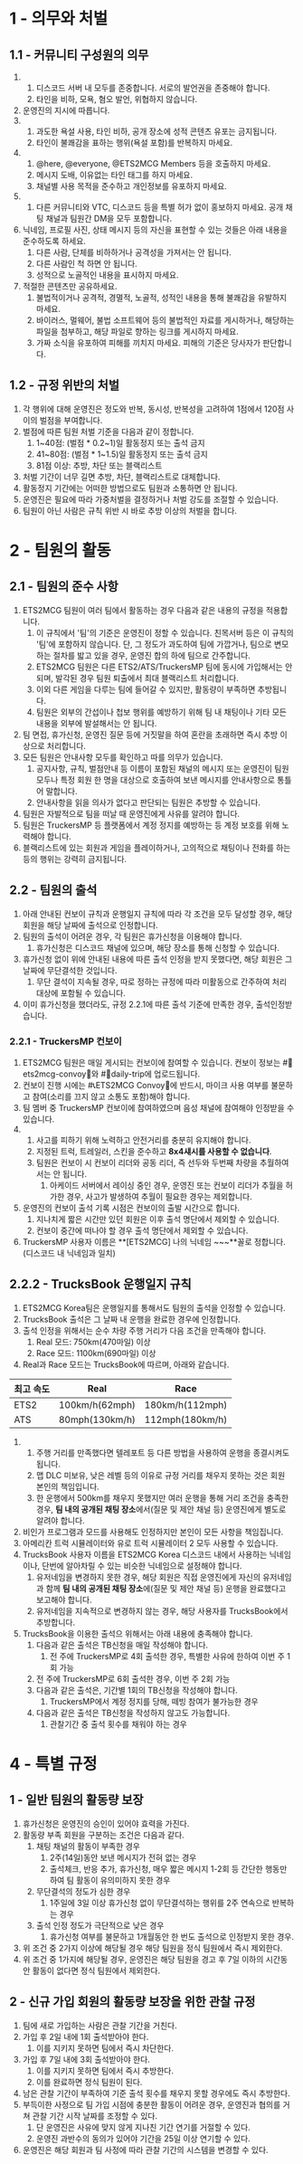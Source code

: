 # 1 - 의무와 처벌

## 1.1 - 커뮤니티 구성원의 의무
1.
    1. 디스코드 서버 내 모두를 존중합니다. 서로의 발언권을 존중해야 합니다.
    1. 타인을 비하, 모욕, 혐오 발언, 위협하지 않습니다.
1. 운영진의 지시에 따릅니다.
1.
    1. 과도한 욕설 사용, 타인 비하, 공개 장소에 성적 콘텐츠 유포는 금지됩니다.
    1. 타인이 불쾌감을 표하는 행위(욕설 포함)를 반복하지 마세요.
1.
    1. @here, @everyone, @ETS2MCG Members 등을 호출하지 마세요.
    1. 메시지 도배, 이유없는 타인 태그를 하지 마세요.
    1. 채널별 사용 목적을 준수하고 개인정보를 유포하지 마세요.
1. 
    1. 다른 커뮤니티와 VTC, 디스코드 등을 특별 허가 없이 홍보하지 마세요. 공개 채팅 채널과 팀원간 DM을 모두 포함합니다.
1. 닉네임, 프로필 사진, 상태 메시지 등의 자신을 표현할 수 있는 것들은 아래 내용을 준수하도록 하세요.
    1. 다른 사람, 단체를 비하하거나 공격성을 가져서는 안 됩니다.
    1. 다른 사람인 척 하면 안 됩니다.
    1. 성적으로 노골적인 내용을 표시하지 마세요.
1. 적절한 콘텐츠만 공유하세요.
    1. 불법적이거나 공격적, 경멸적, 노골적, 성적인 내용을 통해 불쾌감을 유발하지 마세요.
    1. 바이러스, 멀웨어, 불법 소프트웨어 등의 불법적인 자료를 게시하거나, 해당하는 파일을 첨부하고, 해당 파일로 향하는 링크를 게시하지 마세요.
    1. 가짜 소식을 유포하여 피해를 끼치지 마세요. 피해의 기준은 당사자가 판단합니다.

## 1.2 - 규정 위반의 처벌
1. 각 행위에 대해 운영진은 정도와 반복, 동시성, 반복성을 고려하여 1점에서 120점 사이의 벌점을 부여합니다.
1. 벌점에 따른 팀원 처벌 기준을 다음과 같이 정합니다.
    1. 1~40점: (벌점 * 0.2\~1)일 활동정지 또는 출석 금지
    1. 41~80점: (벌점 * 1\~1.5)일 활동정지 또는 출석 금지
    1. 81점 이상: 추방, 차단 또는 블랙리스트
1. 처벌 기간이 너무 길면 추방, 차단, 블랙리스트로 대체합니다.
1. 활동정지 기간에는 어떠한 방법으로도 팀원과 소통하면 안 됩니다.
1. 운영진은 필요에 따라 가중처벌을 결정하거나 처벌 강도를 조절할 수 있습니다.
1. 팀원이 아닌 사람은 규칙 위반 시 바로 추방 이상의 처벌을 합니다.

# 2 - 팀원의 활동

## 2.1 - 팀원의 준수 사항
1. ETS2MCG 팀원이 여러 팀에서 활동하는 경우 다음과 같은 내용의 규정을 적용합니다.
    1. 이 규칙에서 '팀'의 기준은 운영진이 정할 수 있습니다. 친목서버 등은 이 규칙의 '팀'에 포함하지 않습니다. 단, 그 정도가 과도하여 팀에 가깝거나, 팀으로 변모하는 절차를 밟고 있을 경우, 운영진 합의 하에 팀으로 간주합니다.
    1. ETS2MCG 팀원은 다른 ETS2/ATS/TruckersMP 팀에 동시에 가입해서는 안 되며, 발각된 경우 팀원 퇴출에서 최대 블랙리스트 처리합니다.
    1. 이외 다른 게임을 다루는 팀에 들어갈 수 있지만, 활동량이 부족하면 추방됩니다.
    1. 팀원은 외부의 간섭이나 첩보 행위를 예방하기 위해 팀 내 채팅이나 기타 모든 내용을 외부에 발설해서는 안 됩니다.
1. 팀 면접, 휴가신청, 운영진 질문 등에 거짓말을 하여 혼란을 초래하면 즉시 추방 이상으로 처리합니다.
1. 모든 팀원은 안내사항 모두를 확인하고 따를 의무가 있습니다.
    1. 공지사항, 규칙, 벌점안내 등 이름이 포함된 채널의 메시지 또는 운영진이 팀원 모두나 특정 회원 한 명을 대상으로 호출하여 보낸 메시지를 안내사항으로 통틀어 말합니다.
    1. 안내사항을 읽을 의사가 없다고 판단되는 팀원은 추방할 수 있습니다.
1. 팀원은 자발적으로 팀을 떠날 때 운영진에게 사유를 알려야 합니다.
1. 팀원은 TruckersMP 등 플랫폼에서 계정 정지를 예방하는 등 계정 보호를 위해 노력해야 합니다.
1. 블랙리스트에 있는 회원과 게임을 플레이하거나, 고의적으로 채팅이나 전화를 하는 등의 행위는 강력히 금지됩니다.

## 2.2 - 팀원의 출석
1. 아래 안내된 컨보이 규칙과 운행일지 규칙에 따라 각 조건을 모두 달성할 경우, 해당 회원을 해당 날짜에 출석으로 인정합니다.
1. 팀원의 출석이 어려운 경우, 각 팀원은 휴가신청을 이용해야 합니다.
    1. 휴가신청은 디스코드 채널에 있으며, 해당 장소를 통해 신청할 수 있습니다.
1. 휴가신청 없이 위에 안내된 내용에 따른 출석 인정을 받지 못했다면, 해당 회원은 그 날짜에 무단결석한 것입니다.
    1. 무단 결석이 지속될 경우, 따로 정하는 규정에 따라 미활동으로 간주하여 처리 대상에 포함될 수 있습니다.
1. 이미 휴가신청을 했더라도, 규정 2.2.1에 따른 출석 기준에 만족한 경우, 출석인정받습니다.

### 2.2.1 - TruckersMP 컨보이
1. ETS2MCG 팀원은 매일 게시되는 컨보이에 참여할 수 있습니다. 컨보이 정보는 #🚚ets2mcg-convoy🚨와 #🚛daily-trip에 업로드됩니다.
1. 컨보이 진행 시에는 #📞ETS2MCG Convoy🚨에 반드시, 마이크 사용 여부를 불문하고 참여(소리를 끄지 않고 소통도 포함)해야 합니다.
1. 팀 멤버 중 TruckersMP 컨보이에 참여하였으며 음성 채널에 참여해야 인정받을 수 있습니다.
1. 
    1. 사고를 피하기 위해 노력하고 안전거리를 충분히 유지해야 합니다.
    1. 지정된 트럭, 트레일러, 스킨을 준수하고 **8x4섀시를 사용할 수 없습니다**.
    1. 팀원은 컨보이 시 컨보이 리더와 공동 리더, 즉 선두와 두번째 차량을 추월하여서는 안 됩니다.
        1. 아케이드 서버에서 레이싱 중인 경우, 운영진 또는 컨보이 리더가 추월을 허가한 경우, 사고가 발생하여 추월이 필요한 경우는 제외합니다.
1. 운영진의 컨보이 출석 기록 시점은 컨보이의 출발 시간으로 합니다.
    1. 지나치게 짧은 시간만 있던 회원은 이후 출석 명단에서 제외할 수 있습니다.
    1. 컨보이 중간에 떠나야 할 경우 출석 명단에서 제외할 수 있습니다.
1. TruckersMP 사용자 이름은 **[ETS2MCG] 나의 닉네임 \~\~\~**꼴로 정합니다. (디스코드 내 닉네임과 일치)

## 2.2.2 - TrucksBook 운행일지 규칙
1. ETS2MCG Korea팀은 운행일지를 통해서도 팀원의 출석을 인정할 수 있습니다.
1. TrucksBook 출석은 그 날짜 내 운행을 완료한 경우에 인정합니다.
1. 출석 인정을 위해서는 순수 차량 주행 거리가 다음 조건을 만족해야 합니다.
    1. Real 모드: 750km(470마일) 이상
    1. Race 모드: 1100km(690마일) 이상
1. Real과 Race 모드는 TrucksBook에 따르며, 아래와 같습니다.

|최고 속도|Real|Race
|---|---|---
|ETS2|100km/h(62mph)|180km/h(112mph)
|ATS|80mph(130km/h)|112mph(180km/h)

1. 
    1. 주행 거리를 만족했다면 텔레포트 등 다른 방법을 사용하여 운행을 종결시켜도 됩니다.
    1. 맵 DLC 미보유, 낮은 레벨 등의 이유로 규정 거리를 채우지 못하는 것은 회원 본인의 책임입니다.
    1. 한 운행에서 500km를 채우지 못했지만 여러 운행을 통해 거리 조건을 충족한 경우, **팀 내의 공개된 채팅 장소**에서(질문 및 제안 채널 등) 운영진에게 별도로 알려야 합니다.
1. 비인가 프로그램과 모드를 사용해도 인정하지만 본인이 모든 사항을 책임집니다.
1. 아메리칸 트럭 시뮬레이터와 유로 트럭 시뮬레이터 2 모두 사용할 수 있습니다.
1. TrucksBook 사용자 이름을 ETS2MCG Korea 디스코드 내에서 사용하는 닉네임이나, 단번에 알아차릴 수 있는 비슷한 닉네임으로 설정해야 합니다.
    1. 유저네임을 변경하지 못한 경우, 해당 회원은 직접 운영진에게 자신의 유저네임과 함께 **팀 내의 공개된 채팅 장소**에(질문 및 제안 채널 등) 운행을 완료했다고 보고해야 합니다.
    1. 유저네임을 지속적으로 변경하지 않는 경우, 해당 사용자를 TrucksBook에서 추방합니다.
1. TrucksBook을 이용한 출석으 위해서는 아래 내용에 충족해야 합니다.
    1. 다음과 같은 출석은 TB신청을 매일 작성해야 합니다.
        1. 전 주에 TruckersMP로 4회 출석한 경우, 특별한 사유에 한하여 이번 주 1회 가능
	1. 전 주에 TruckersMP로 6회 출석한 경우, 이번 주 2회 가능
    1. 다음과 같은 출석은, 기간별 1회의 TB신청을 작성해야 합니다.
        1. TruckersMP에서 계정 정지를 당해, 떼빙 참여가 불가능한 경우
    1. 다음과 같은 출석은 TB신청을 작성하지 않고도 가능합니다.
        1. 관찰기간 중 출석 횟수를 채워야 하는 경우

# 4 - 특별 규정

## 1 - 일반 팀원의 활동량 보장
1. 휴가신청은 운영진의 승인이 있어야 효력을 가진다.
1. 활동량 부족 회원을 구분하는 조건은 다음과 같다.
    1. 채팅 채널의 활동이 부족한 경우
        1. 2주(14일)동안 보낸 메시지가 전혀 없는 경우
        1. 출석체크, 반응 추가, 휴가신청, 매우 짧은 메시지 1-2회 등 간단한 행동만 하여 팀 활동이 유의미하지 못한 경우
    1. 무단결석의 정도가 심한 경우
        1. 1주일에 3일 이상 휴가신청 없이 무단결석하는 행위를 2주 연속으로 반복하는 경우
    1. 출석 인정 정도가 극단적으로 낮은 경우
        1. 휴가신청 여부를 불문하고 1개월동안 한 번도 출석으로 인정받지 못한 경우.
1. 위 조건 중 2가지 이상에 해당될 경우 해당 팀원을 정식 팀원에서 즉시 제외한다.
1. 위 조건 중 1가지에 해당될 경우, 운영진은 해당 팀원을 경고 후 7일 이하의 시간동안 활동이 없다면 정식 팀원에서 제외한다.

## 2 - 신규 가입 회원의 활동량 보장을 위한 관찰 규정
1. 팀에 새로 가입하는 사람은 관찰 기간을 거친다.
1. 가입 후 2일 내에 1회 출석받아야 한다.
    1. 이를 지키지 못하면 팀에서 즉시 차단한다.
1. 가입 후 7일 내에 3회 출석받아야 한다.
    1. 이를 지키지 못하면 팀에서 즉시 추방한다.
    1. 이를 완료하면 정식 팀원이 된다.
1. 남은 관찰 기간이 부족하여 기준 출석 횟수를 채우지 못할 경우에도 즉시 추방한다.
1. 부득이한 사정으로 팀 가입 시점에 충분한 활동이 어려운 경우, 운영진과 협의를 거쳐 관찰 기간 시작 날짜를 조정할 수 있다.
	1. 단 운영진은 사유에 맞지 않게 지나친 기간 연기를 거절할 수 있다.
	1. 운영진 과반수의 동의가 있어야 기간을 25일 이상 연기할 수 있다.
1. 운영진은 해당 회원과 팀 사정에 따라 관찰 기간의 시스템을 변경할 수 있다.
